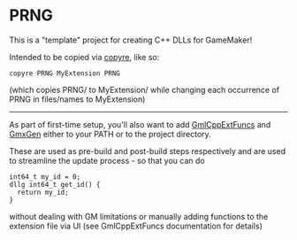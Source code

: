# PRNG

This is a "template" project for creating C++ DLLs for GameMaker!

Intended to be copied via [copyre](https://github.com/YAL-Haxe/copyre), like so:
```
copyre PRNG MyExtension PRNG
```
(which copies PRNG/ to MyExtension/ while changing each occurrence of PRNG in files/names to MyExtension)

---
As part of first-time setup, you'll also want to add
[GmlCppExtFuncs](https://github.com/YAL-GameMaker-Tools/GmlCppExtFuncs)
and [GmxGen](https://github.com/YAL-GameMaker-Tools/GmxGen)
either to your PATH or to the project directory.

These are used as pre-build and post-build steps respectively and are used to streamline the update process - so that you can do
```
int64_t my_id = 0;
dllg int64_t get_id() {
  return my_id;
}
```
without dealing with GM limitations or manually adding functions to the extension file via UI (see GmlCppExtFuncs documentation for details)
